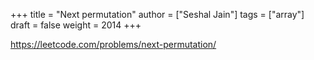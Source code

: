 +++
title = "Next permutation"
author = ["Seshal Jain"]
tags = ["array"]
draft = false
weight = 2014
+++

<https://leetcode.com/problems/next-permutation/>
